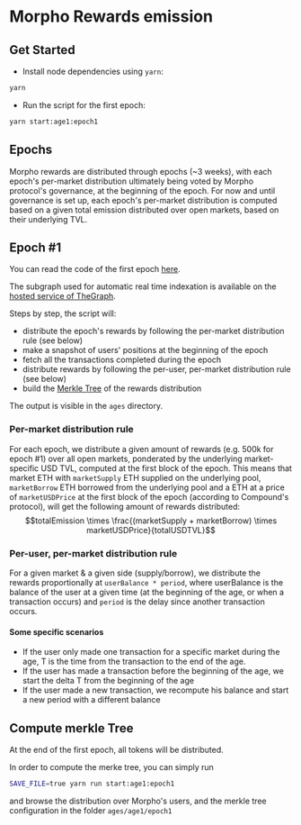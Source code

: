 # Morpho Rewards emission

## Get Started

- Install node dependencies using `yarn`:
```bash
yarn
```

- Run the script for the first epoch:
```bash
yarn start:age1:epoch1
```

## Epochs

Morpho rewards are distributed through epochs (~3 weeks), with each epoch's per-market distribution ultimately being voted by Morpho protocol's governance, at the beginning of the epoch.
For now and until governance is set up, each epoch's per-market distribution is computed based on a given total emission distributed over open markets, based on their underlying TVL.

## Epoch #1

You can read the code of the first epoch [here](./src/ages/age-one/index.ts).

The subgraph used for automatic real time indexation is available on the [hosted service of TheGraph](https://thegraph.com/hosted-service/subgraph/morpho-labs/morphoages?query=Get%20balances%20).

Steps by step, the script will:
- distribute the epoch's rewards by following the per-market distribution rule (see below)
- make a snapshot of users' positions at the beginning of the epoch
- fetch all the transactions completed during the epoch
- distribute rewards by following the per-user, per-market distribution rule (see below)
- build the [Merkle Tree](https://en.wikipedia.org/wiki/Merkle_tree) of the rewards distribution

The output is visible in the `ages` directory.


### Per-market distribution rule

For each epoch, we distribute a given amount of rewards (e.g. 500k for epoch #1) over all open markets, ponderated by the underlying market-specific USD TVL, computed at the first block of the epoch.
This means that market ETH with `marketSupply` ETH supplied on the underlying pool, `marketBorrow` ETH borrowed from the underlying pool and a ETH at a price of `marketUSDPrice` at the first block of the epoch (according to Compound's protocol), will get the following amount of rewards distributed:
$$totalEmission \times \frac{(marketSupply + marketBorrow) \times marketUSDPrice}{totalUSDTVL}$$

### Per-user, per-market distribution rule

For a given market & a given side (supply/borrow), we distribute the rewards proportionally at
`userBalance * period`, where userBalance is the balance of the user at a given time (at the beginning of the age, or when a transaction occurs)
and `period` is the delay since another transaction occurs.

#### Some specific scenarios

- If the user only made one transaction for a specific market during the age, T is the time from the transaction to the end of the age.
- If the user has made a transaction before the beginning of the age, we start the delta T from the beginning of the age
- If the user made a new transaction, we recompute his balance and start a new period with a different balance

## Compute merkle Tree
At the end of the first epoch, all tokens will be distributed.

In order to compute the merke tree, you can simply run

```bash 
SAVE_FILE=true yarn run start:age1:epoch1
```
and browse the distribution over Morpho's users, and the merkle tree configuration in the folder `ages/age1/epoch1`
